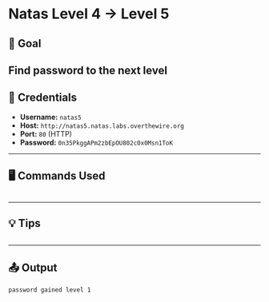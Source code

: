 # Natas Level 4 → Level 5

## 🧠 Goal

Find password to the next level
---

## 🔐 Credentials

- **Username:** `natas5`  
- **Host:** `http://natas5.natas.labs.overthewire.org`   
- **Port:** `80` (HTTP)  
- **Password:** `0n35PkggAPm2zbEpOU802c0x0Msn1ToK` 

---

## 🖥️ Commands Used

```bash

```
___

## 💡 Tips
```bash

```
___

## 📤 Output
```bash
password gained level 1
```
